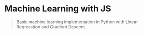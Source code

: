 # Machine Learning with JS
> Basic machine learning implementation in Python with Linear Regresstion and Gradient Descent.
